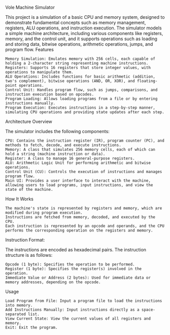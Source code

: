 Vole Machine Simulator

This project is a simulation of a basic CPU and memory system, designed to demonstrate fundamental concepts such as memory management, registers, ALU operations, and instruction execution. The simulator models a simple machine architecture, including various components like registers, memory, and the control unit, and it supports operations such as loading and storing data, bitwise operations, arithmetic operations, jumps, and program flow.
Features

    Memory Simulation: Emulates memory with 256 cells, each capable of holding a 2-character string representing machine instructions.
    Registers: Supports 16 registers that store integer values, with operations to manipulate them.
    ALU Operations: Includes functions for basic arithmetic (addition, two's complement), bitwise operations (AND, OR, XOR), and floating-point operations.
    Control Unit: Handles program flow, such as jumps, comparisons, and instruction execution based on opcodes.
    Program Loading: Allows loading programs from a file or by entering instructions manually.
    Program Execution: Executes instructions in a step-by-step manner, simulating CPU operations and providing state updates after each step.

Architecture Overview

The simulator includes the following components:

    CPU: Contains the instruction register (IR), program counter (PC), and methods to fetch, decode, and execute instructions.
    Memory: A class that simulates 256 memory cells, each of which can hold a string (machine instruction or data).
    Register: A class to manage 16 general-purpose registers.
    ALU: Arithmetic Logic Unit for performing arithmetic and bitwise operations.
    Control Unit (CU): Controls the execution of instructions and manages program flow.
    Main UI: Provides a user interface to interact with the machine, allowing users to load programs, input instructions, and view the state of the machine.

How It Works

    The machine's state is represented by registers and memory, which are modified during program execution.
    Instructions are fetched from memory, decoded, and executed by the CPU.
    Each instruction is represented by an opcode and operands, and the CPU performs the corresponding operation on the registers and memory.

Instruction Format:

The instructions are encoded as hexadecimal pairs. The instruction structure is as follows:

    Opcode (1 byte): Specifies the operation to be performed.
    Register (1 byte): Specifies the register(s) involved in the operation.
    Immediate Value or Address (2 bytes): Used for immediate data or memory addresses, depending on the opcode.

Usage

    Load Program from File: Input a program file to load the instructions into memory.
    Add Instructions Manually: Input instructions directly as a space-separated list.
    View Current State: View the current values of all registers and memory.
    Exit: Exit the program.
